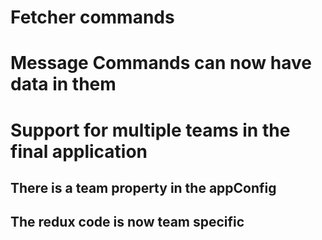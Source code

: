 # Fetcher commands

# Message Commands can now have data in them

# Support for multiple teams in the final application

## There is a team property in the appConfig

## The redux code is now team specific

